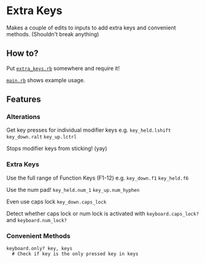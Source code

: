 # Extra Keys
Makes a couple of edits to inputs to add extra keys and convenient methods.
  (Shouldn't break anything)

## How to?
Put [`extra_keys.rb`](extra_keys.rb) somewhere and require it!

[`main.rb`](main.rb) shows example usage.

## Features
### Alterations
Get key presses for individual modifier keys e.g. `key_held.lshift` `key_down.ralt` `key_up.lctrl`

Stops modifier keys from sticking! (yay)

### Extra Keys
Use the full range of Function Keys (F1-12) e.g. `key_down.f1` `key_held.f6`

Use the num pad! `key_held.num_1` `key_up.num_hyphen`

Even use caps lock `key_down.caps_lock`

Detect whether caps lock or num lock is activated with `keyboard.caps_lock?` and `keyboard.num_lock?`

### Convenient Methods
```
keyboard.only? key, keys
  # Check if key is the only pressed key in keys
```
